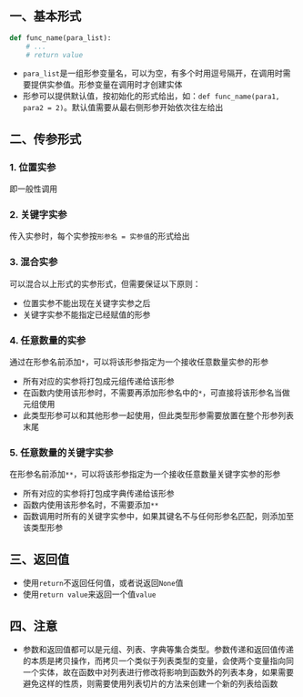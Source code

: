 ## 一、基本形式

```python
def func_name(para_list):
    # ...
    # return value
```

- `para_list`是一组形参变量名，可以为空，有多个时用逗号隔开，在调用时需要提供实参值。形参变量在调用时才创建实体
- 形参可以提供默认值，按初始化的形式给出，如：`def func_name(para1, para2 = 2)`。默认值需要从最右侧形参开始依次往左给出



## 二、传参形式

### 1. 位置实参

即一般性调用



### 2. 关键字实参

传入实参时，每个实参按`形参名 = 实参值`的形式给出



### 3. 混合实参

可以混合以上形式的实参形式，但需要保证以下原则：

- 位置实参不能出现在关键字实参之后
- 关键字实参不能指定已经赋值的形参



### 4. 任意数量的实参

通过在形参名前添加`*`，可以将该形参指定为一个接收任意数量实参的形参

- 所有对应的实参将打包成元组传递给该形参
- 在函数内使用该形参时，不需要再添加形参名中的`*`，可直接将该形参名当做元组使用
- 此类型形参可以和其他形参一起使用，但此类型形参需要放置在整个形参列表末尾



### 5. 任意数量的关键字实参

在形参名前添加`**`，可以将该形参指定为一个接收任意数量关键字实参的形参

- 所有对应的实参将打包成字典传递给该形参
- 函数内使用该形参名时，不需要添加`**`
- 函数调用时所有的关键字实参中，如果其键名不与任何形参名匹配，则添加至该类型形参



## 三、返回值

- 使用`return`不返回任何值，或者说返回`None`值
- 使用`return value`来返回一个值`value`



## 四、注意

- 参数和返回值都可以是元组、列表、字典等集合类型。参数传递和返回值传递的本质是拷贝操作，而拷贝一个类似于列表类型的变量，会使两个变量指向同一个实体，故在函数中对列表进行修改将影响到函数外的列表本身，如果需要避免这样的性质，则需要使用列表切片的方法来创建一个新的列表给函数